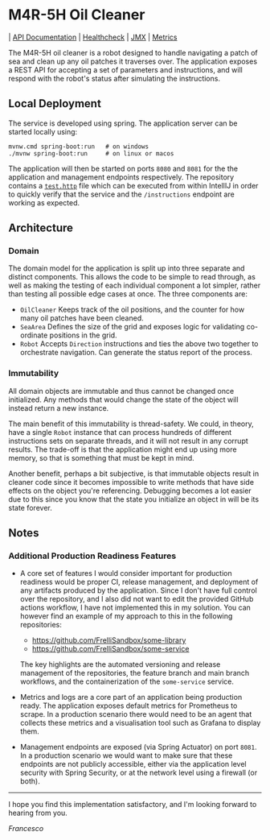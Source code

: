 # M4R-5H Oil Cleaner

| [API Documentation](http://localhost:8080/swagger-ui.html) | [Healthcheck](http://localhost:8081/actuator/health)
| [JMX](http://localhost:8081/actuator/hawtio) | [Metrics](http://localhost:8081/actuator/prometheus)

[comment]: <> (I would normally link to a staging or production environment for the above URLs rather than the 
localhost version.)

The M4R-5H oil cleaner is a robot designed to handle navigating a patch of sea and clean up any oil patches it traverses
over. The application exposes a REST API for accepting a set of parameters and instructions, and will respond with the
robot's status after simulating the instructions.

## Local Deployment

The service is developed using spring. The application server can be started locally using:

```
mvnw.cmd spring-boot:run   # on windows
./mvnw spring-boot:run     # on linux or macos
```

The application will then be started on ports `8080` and `8081` for the the application and management endpoints
respectively. The repository contains a [`test.http`](test.http) file which can be executed from within IntellIJ in
order to quickly verify that the service and the `/instructions` endpoint are working as expected.

## Architecture

### Domain

The domain model for the application is split up into three separate and distinct components. This allows the code to be
simple to read through, as well as making the testing of each individual component a lot simpler, rather than testing
all possible edge cases at once. The three components are:

- `OilCleaner` Keeps track of the oil positions, and the counter for how many oil patches have been cleaned.
- `SeaArea` Defines the size of the grid and exposes logic for validating co-ordinate positions in the grid.
- `Robot` Accepts `Direction` instructions and ties the above two together to orchestrate navigation. Can generate the
  status report of the process.

### Immutability

All domain objects are immutable and thus cannot be changed once initialized. Any methods that would change the state of
the object will instead return a new instance.

The main benefit of this immutability is thread-safety. We could, in theory, have a single `Robot` instance that can
process hundreds of different instructions sets on separate threads, and it will not result in any corrupt results. The
trade-off is that the application might end up using more memory, so that is something that must be kept in mind.

Another benefit, perhaps a bit subjective, is that immutable objects result in cleaner code since it becomes impossible
to write methods that have side effects on the object you're referencing. Debugging becomes a lot easier due to this
since you know that the state you initialize an object in will be its state forever.

## Notes

### Additional Production Readiness Features

- A core set of features I would consider important for production readiness would be proper CI, release management, and
  deployment of any artifacts produced by the application. Since I don't have full control over the repository, and I
  also did not want to edit the provided GitHub actions workflow, I have not implemented this in my solution. You can
  however find an example of my approach to this in the following repositories:

    - https://github.com/FrelliSandbox/some-library
    - https://github.com/FrelliSandbox/some-service

  The key highlights are the automated versioning and release management of the repositories, the feature branch and
  main branch workflows, and the containerization of the `some-service` service.

- Metrics and logs are a core part of an application being production ready. The application exposes default metrics for
  Prometheus to scrape. In a production scenario there would need to be an agent that collects these metrics and a
  visualisation tool such as Grafana to display them.

- Management endpoints are exposed (via Spring Actuator) on port `8081`. In a production scenario we would want to make
  sure that these endpoints are not publicly accessible, either via the application level security with Spring Security,
  or at the network level using a firewall (or both).

---

I hope you find this implementation satisfactory, and I'm looking forward to hearing from you.

_Francesco_